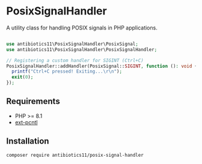 # PosixSignalHandler

A utility class for handling POSIX signals in PHP applications.

```php

use antibiotics11\PosixSignalHandler\PosixSignal;
use antibiotics11\PosixSignalHandler\PosixSignalHandler;

// Registering a custom handler for SIGINT (Ctrl+C)
PosixSignalHandler::addHandler(PosixSignal::SIGINT, function (): void {
  printf("Ctrl+C pressed! Exiting...\r\n");
  exit(0);
});

```

## Requirements

- PHP >= 8.1
- <a href="https://www.php.net/manual/en/intro.pcntl.php">ext-pcntl</a>

## Installation

```shell
composer require antibiotics11/posix-signal-handler
```

